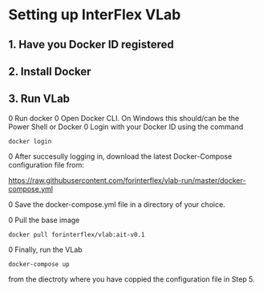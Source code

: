 # Setting up InterFlex VLab

## 1. Have you Docker ID registered

## 2. Install Docker

## 3. Run VLab

0 Run docker 
0 Open Docker CLI. On Windows this should/can be the Power Shell or Docker
0 Login with your Docker ID using the command

`docker login`

0 After succesully logging in, download the latest Docker-Compose configuration file from:

https://raw.githubusercontent.com/forinterflex/vlab-run/master/docker-compose.yml

0 Save the docker-compose.yml file in a directory of your choice.

0 Pull the base image

`docker pull forinterflex/vlab:ait-v0.1`

0 Finally, run the VLab

`docker-compose up`

from the diectroty where you have coppied the configuration file in Step 5.


